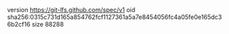 version https://git-lfs.github.com/spec/v1
oid sha256:0315c731d165a854762fcf1127361a5a7e8454056fc4a05fe0e165dc36b2cf16
size 88288
